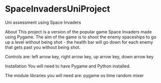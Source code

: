 # SpaceInvadersUniProject
Uni assessment using Space Invaders

About
This project is a version of the popular game Space Invaders made using Pygame.
The aim of the game is to shoot the enemy spaceships to go up a level without being shot - the health bar will go down for each enemy that gets past you without being shot.  

Controls are:
left arrow key, right arrow key, up arrow key, down arrow key

Installation
You will need to have Pygame and Python installed.

The module libraries you will need are:
pygame
os
time
random
mixer
